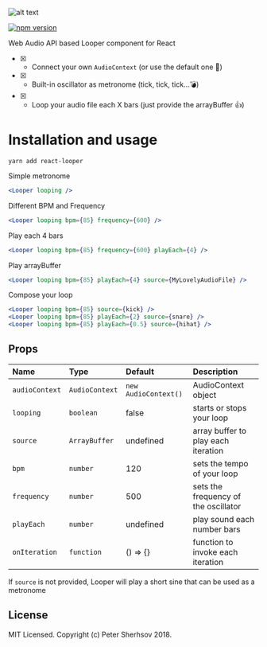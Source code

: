![alt text](https://user-images.githubusercontent.com/16524839/44939852-1c368b80-ad91-11e8-8e8f-d15a196f4c2e.png)

[![npm version](https://badge.fury.io/js/react-looper.svg)](https://badge.fury.io/js/react-looper)

Web Audio API based Looper component for React

- [x] - Connect your own `AudioContext` (or use the default one 🤖)
- [x] - Built-in oscillator as metronome (tick, tick, tick...💣)
- [x] - Loop your audio file each X bars (just provide the arrayBuffer 👍)

# Installation and usage

```
yarn add react-looper
```

Simple metronome

```jsx
<Looper looping />
```

Different BPM and Frequency

```jsx
<Looper looping bpm={85} frequency={600} />
```
Play each 4 bars

```jsx
<Looper looping bpm={85} frequency={600} playEach={4} />
```

Play arrayBuffer

```jsx
<Looper looping bpm={85} playEach={4} source={MyLovelyAudioFile} />
```

Compose your loop

```jsx
<Looper looping bpm={85} source={kick} />
<Looper looping bpm={85} playEach={2} source={snare} />
<Looper looping bpm={85} playEach={0.5} source={hihat} />
```

## Props

| Name           | Type           | Default              | Description                          |
| :------------- | :------------- | :------------------- | :----------------------------------- |
| `audioContext` | `AudioContext` | `new AudioContext()` | AudioContext object                  |
| `looping`      | `boolean`      | false                | starts or stops your loop            |
| `source`       | `ArrayBuffer`  | undefined            | array buffer to play each iteration  |
| `bpm`          | `number`       | 120                  | sets the tempo of your loop          |
| `frequency`    | `number`       | 500                  | sets the frequency of the oscillator |
| `playEach`     | `number`       | undefined            | play sound each number bars          |
| `onIteration`  | `function`     | () => {}             | function to invoke each iteration    |

If `source` is not provided, Looper will play a short sine that can be used as a metronome

## License

MIT Licensed. Copyright (c) Peter Sherhsov 2018.
